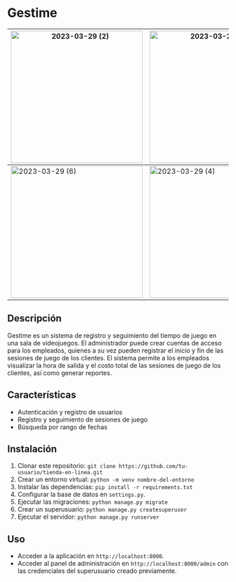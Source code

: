 # Gestime

| <img width="300" alt="2023-03-29 (2)" src="https://user-images.githubusercontent.com/86686071/228690064-8c6c77d1-3756-4de4-b14b-23a52d9110bb.png"> | <img width="300" alt="2023-03-29 (5)" src="https://user-images.githubusercontent.com/86686071/228690380-31bd6940-ce3c-492c-8b94-3ace5facb65a.png"> |
| --- | --- |
| <img width="300" alt="2023-03-29 (6)" src="https://user-images.githubusercontent.com/86686071/228690318-4e69b3c8-1af9-43a1-92e9-c7d66f49cef4.png"> | <img width="300" alt="2023-03-29 (4)" src="https://user-images.githubusercontent.com/86686071/228690343-f0a0fe5e-7037-4d9e-b35a-1ca714d55f09.png"> |

## Descripción

Gestime es un sistema de registro y seguimiento del tiempo de juego en una sala de videojuegos. El administrador puede crear cuentas de acceso para los empleados, quienes a su vez pueden registrar el inicio y fin de las sesiones de juego de los clientes. El sistema permite a los empleados visualizar la hora de salida y el costo total de las sesiones de juego de los clientes, así como generar reportes.

## Características

- Autenticación y registro de usuarios
- Registro y seguimiento de sesiones de juego
- Búsqueda por rango de fechas

## Instalación

1. Clonar este repositorio: `git clone https://github.com/tu-usuario/tienda-en-linea.git`
2. Crear un entorno virtual: `python -m venv nombre-del-entorno`
3. Instalar las dependencias: `pip install -r requirements.txt`
4. Configurar la base de datos en `settings.py`.
5. Ejecutar las migraciones: `python manage.py migrate`
6. Crear un superusuario: `python manage.py createsuperuser`
7. Ejecutar el servidor: `python manage.py runserver`

## Uso

- Acceder a la aplicación en `http://localhost:8000`.
- Acceder al panel de administración en `http://localhost:8000/admin` con las credenciales del superusuario creado previamente.


